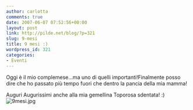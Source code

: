 ```yaml
---
author: carlotta
comments: true
date: 2007-06-07 07:52:56+00:00
layout: post
link: http://pilde.net/blog/?p=321
slug: 9-mesi
title: 9 mesi :)
wordpress_id: 321
categories:
- Eventi
---
```


Oggi è il mio complemese...ma uno di quelli importanti!Finalmente posso dire che ho passato più tempo fuori che dentro la pancia della mia mamma!

Auguri Augurissimi anche alla mia gemellina Toporosa sdentata! :)![9mesi.jpg](http://pilde.net/blog/wp-content/uploads/2007/06/9mesi.jpg)

